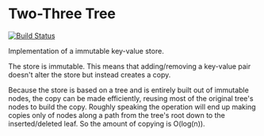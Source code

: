 Two-Three Tree
==============

[![Build Status](https://travis-ci.org/kdvolder/two-three-tree.svg?branch=master)](https://travis-ci.org/kdvolder/two-three-tree)

Implementation of a immutable key-value store.

The store is immutable. This means that adding/removing a 
key-value pair doesn't alter the store but instead creates a 
copy.

Because the store is based on a tree and is entirely built
out of immutable nodes, the copy can be made efficiently,
reusing most of the original tree's nodes to build the copy.
Roughly speaking the operation will end up making copies 
only of nodes along a path from the tree's root down to the
inserted/deleted leaf. So the amount of copying is O(log(n)).